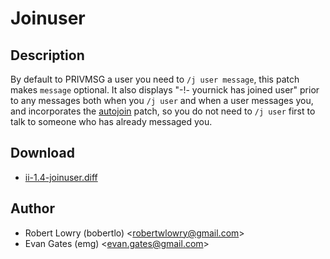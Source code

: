 Joinuser
========

Description
-----------
By default to PRIVMSG a user you need to `/j user message`, this patch makes
`message` optional. It also displays "-!- yournick has joined user" prior to
any messages both when you `/j user` and when a user messages you, and
incorporates the [autojoin](//tools.suckless.org/ii/patches/autojoin) patch, so
you do not need to `/j user` first to talk to someone who has already messaged
you.

Download
--------
* [ii-1.4-joinuser.diff](ii-1.4-joinuser.diff)

Author
------
* Robert Lowry (bobertlo) <[robertwlowry@gmail.com](mailto:robertwlowry@gmail.com)>
* Evan Gates (emg) <[evan.gates@gmail.com](mailto:evan.gates@gmail.com)>
